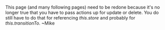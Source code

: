 This page (and many following pages) need to be redone because it's no longer true that you have to pass actions up for update or delete. You do still have to do that for referencing _this.store_ and probably for _this.transitionTo_. 
~Mike
